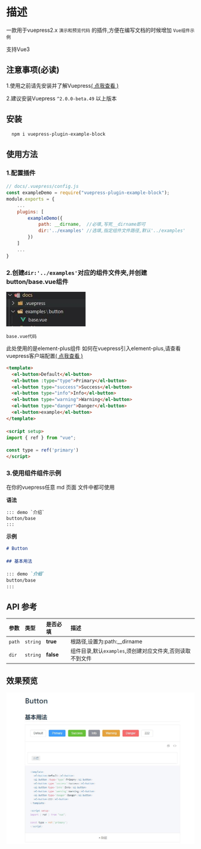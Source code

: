 # 描述

一款用于vuepress2.x `演示和预览代码` 的插件,方便在编写文档的时候增加  `Vue组件示例`

支持Vue3

## 注意事项(必读)

1.使用之前请先安装并了解Vuepress[( 点我查看 )](https://v2.vuepress.vuejs.org/zh/)

2.建议安装Vuepress `^2.0.0-beta.49` 以上版本

## 安装

```bash
  npm i vuepress-plugin-example-block
```

## 使用方法

### 1.配置插件

```javascript
// docs/.vuepress/config.js
const exampleDemo = require("vuepress-plugin-example-block");
module.exports = {
    ...
    plugins: [
        exampleDemo({
            path: __dirname,  //必填,写死__dirname即可
            dir:'../examples' //选填,指定组件文件路径,默认'../examples'
        })
    ]
    ...
}
```

### 2.创建`dir:'../examples'`对应的组件文件夹,并创建button/base.vue组件

![路径](./src/img/readme/examplePath.jpg)

`base.vue代码`

此处使用的是element-plus组件
如何在vuepress引入element-plus,请查看vuepress客户端配置[( 点我查看 )](https://v2.vuepress.vuejs.org/zh/advanced/cookbook/usage-of-client-config.html#enhance)

```html
<template>
  <el-button>Default</el-button>
  <el-button :type="type">Primary</el-button>
  <el-button type="success">Success</el-button>
  <el-button type="info">Info</el-button>
  <el-button type="warning">Warning</el-button>
  <el-button type="danger">Danger</el-button>
  <el-button>example</el-button>
</template>

<script setup>
import { ref } from "vue";

const type = ref('primary')
</script>
```

### 3.使用组件组件示例

在你的vuepress任意 md 页面 文件中都可使用

**语法**

```
::: demo `介绍`
button/base
:::
```

**示例**

```md
# Button

## 基本用法

::: demo `介绍`
button/base
:::

```

## API 参考

| 参数 | 类型     | 是否必填       | 描述                |
| :-------- | :------- | :------- | :------------------------- |
| `path` | `string` | **true** |根路径,设置为:path:__dirname|
| `dir` | `string` | **false** |组件目录,默认`examples`,须创建对应文件夹,否则读取不到文件|

## 效果预览

![路径](./src/img/readme/demo.jpg)
